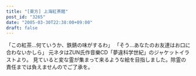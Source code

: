 ```yaml
---
title: "[東方] 上海紅茶館"
post_id: "3265"
date: "2005-03-30T22:38:00+09:00"
draft: false
---
```



「この紅茶…何ていうか、鉄錆の味がするわ」 「そう…あなたのお友達はお口に合わないかしら」 元ネタはZUN氏作音樂CD「夢違科学世紀」のジャケットイラストより。 見ていると変な霊が集まって来るような絵を目指しました。除霊の責任までは負えませんのでご了承を。
